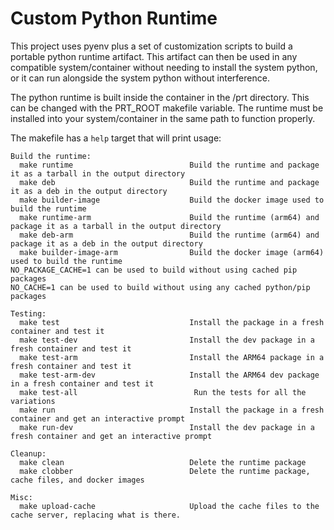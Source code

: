 # Custom Python Runtime
This project uses pyenv plus a set of customization scripts to build a portable python runtime artifact. This artifact can then be used in any compatible system/container without needing to install the system python, or it can run alongside the system python without interference.

The python runtime is built inside the container in the /prt directory. This can be changed with the PRT_ROOT makefile variable. The runtime must be installed into your system/container in the same path to function properly.

The makefile has a `help` target that will print usage:
```
Build the runtime:
  make runtime                          Build the runtime and package it as a tarball in the output directory
  make deb                              Build the runtime and package it as a deb in the output directory
  make builder-image                    Build the docker image used to build the runtime
  make runtime-arm                      Build the runtime (arm64) and package it as a tarball in the output directory
  make deb-arm                          Build the runtime (arm64) and package it as a deb in the output directory
  make builder-image-arm                Build the docker image (arm64) used to build the runtime
NO_PACKAGE_CACHE=1 can be used to build without using cached pip packages
NO_CACHE=1 can be used to build without using any cached python/pip packages

Testing:
  make test                             Install the package in a fresh container and test it
  make test-dev                         Install the dev package in a fresh container and test it
  make test-arm                         Install the ARM64 package in a fresh container and test it
  make test-arm-dev                     Install the ARM64 dev package in a fresh container and test it
  make test-all                          Run the tests for all the variations
  make run                              Install the package in a fresh container and get an interactive prompt
  make run-dev                          Install the dev package in a fresh container and get an interactive prompt

Cleanup:
  make clean                            Delete the runtime package
  make clobber                          Delete the runtime package, cache files, and docker images

Misc:
  make upload-cache                     Upload the cache files to the cache server, replacing what is there.

```
